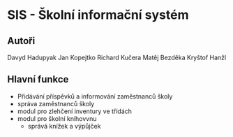 # SIS - Školní informační systém

## Autoři
  Davyd Hadupyak
  Jan Kopejtko
  Richard Kučera
  Matěj Bezděka
  Kryštof Hanžl

## Hlavní funkce

- Přidávání příspěvků a informování zaměstnanců školy
- správa zaměstnanců školy
- modul pro zlehčení inventury ve třídách
- modul pro školní knihovvnu
  - správá knížek a výpůjček 
